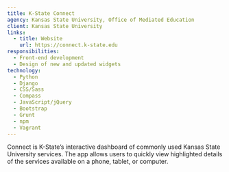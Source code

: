```yaml
---
title: K-State Connect
agency: Kansas State University, Office of Mediated Education
client: Kansas State University
links:
  - title: Website
    url: https://connect.k-state.edu
responsibilities:
  - Front-end development
  - Design of new and updated widgets
technology:
  - Python
  - Django
  - CSS/Sass
  - Compass
  - JavaScript/jQuery
  - Bootstrap
  - Grunt
  - npm
  - Vagrant
---
```


Connect is K-State’s interactive dashboard of commonly used Kansas State University services. The app allows users to quickly view highlighted details of the services available on a phone, tablet, or computer.
